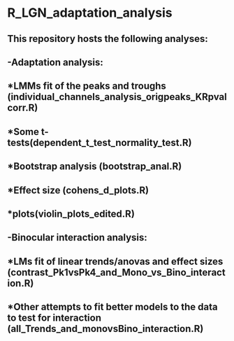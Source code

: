 # R_LGN_adaptation_analysis

## This repository hosts the following analyses:
## -Adaptation analysis:
## *LMMs fit of the peaks and troughs (individual_channels_analysis_origpeaks_KRpvalcorr.R)
## *Some t-tests(dependent_t_test_normality_test.R)
## *Bootstrap analysis (bootstrap_anal.R)
## *Effect size (cohens_d_plots.R)
## *plots(violin_plots_edited.R)
## -Binocular interaction analysis:
## *LMs fit of linear trends/anovas and effect sizes (contrast_Pk1vsPk4_and_Mono_vs_Bino_interaction.R)
## *Other attempts to fit better models to the data to test for interaction (all_Trends_and_monovsBino_interaction.R)
